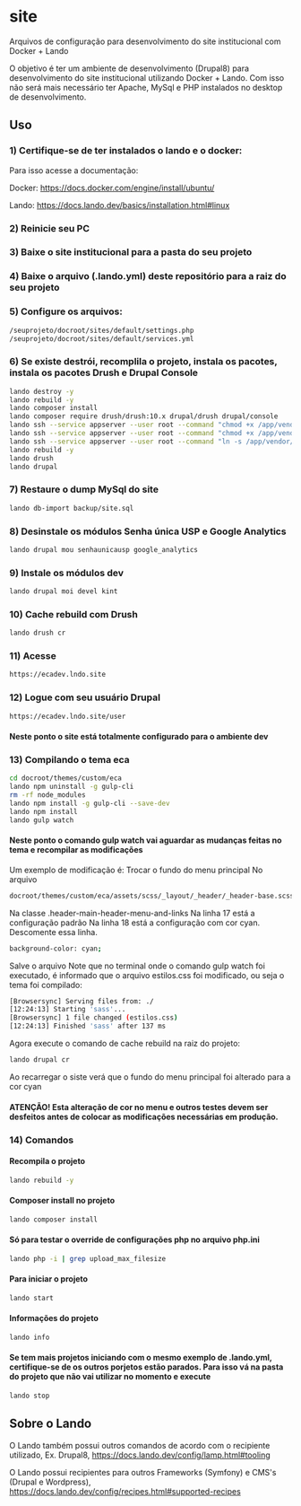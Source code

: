 # site

Arquivos de configuração para desenvolvimento do site institucional com Docker + Lando 

O objetivo é ter um ambiente de desenvolvimento (Drupal8) para desenvolvimento do site institucional utilizando Docker + Lando. Com isso não será mais necessário ter Apache, MySql e PHP instalados no desktop de desenvolvimento.

## Uso

### 1) Certifique-se de ter instalados o lando e o docker:

Para isso acesse a documentação: 

Docker: https://docs.docker.com/engine/install/ubuntu/ 

Lando: https://docs.lando.dev/basics/installation.html#linux

### 2) Reinicie seu PC

### 3) Baixe o site institucional para a pasta do seu projeto

### 4) Baixe o arquivo (.lando.yml) deste repositório para a raiz do seu projeto

### 5) Configure os arquivos:

```bash
/seuprojeto/docroot/sites/default/settings.php
/seuprojeto/docroot/sites/default/services.yml
```

### 6) Se existe destrói, recomplila o projeto, instala os pacotes, instala os pacotes Drush e Drupal Console

```bash
lando destroy -y 
lando rebuild -y 
lando composer install
lando composer require drush/drush:10.x drupal/drush drupal/console
lando ssh --service appserver --user root --command "chmod +x /app/vendor/drush/drush/drush"
lando ssh --service appserver --user root --command "chmod +x /app/vendor/drupal/console/bin/drupal"
lando ssh --service appserver --user root --command "ln -s /app/vendor/drush/drush/drush.php /app/bin/drush.php"
lando rebuild -y
lando drush
lando drupal
```

### 7) Restaure o dump MySql do site 

```bash
lando db-import backup/site.sql
```

### 8) Desinstale os módulos Senha única USP e Google Analytics

```bash
lando drupal mou senhaunicausp google_analytics
```

### 9) Instale os módulos dev

```bash
lando drupal moi devel kint
```

### 10) Cache rebuild com Drush

```bash
lando drush cr
```

### 11) Acesse

```bash
https://ecadev.lndo.site
```

### 12) Logue com seu usuário Drupal

```bash
https://ecadev.lndo.site/user
```

#### Neste ponto o site está totalmente configurado para o ambiente dev

### 13) Compilando o tema eca

```bash
cd docroot/themes/custom/eca
lando npm uninstall -g gulp-cli
rm -rf node_modules
lando npm install -g gulp-cli --save-dev
lando npm install
lando gulp watch
```

#### Neste ponto o comando gulp watch vai aguardar as mudanças feitas no tema e recompilar as modificações

Um exemplo de modificação é:
Trocar o fundo do menu principal
No arquivo
```bash
docroot/themes/custom/eca/assets/scss/_layout/_header/_header-base.scss
```
Na classe 
.header-main-header-menu-and-links
Na linha 17 está a configuração padrão
Na linha 18 está a configuração com cor cyan. Descomente essa linha.
```bash
background-color: cyan;
```
Salve o arquivo
Note que no terminal onde o comando gulp watch foi executado, é informado que o arquivo estilos.css foi modificado, ou seja o tema foi compilado:
```bash
[Browsersync] Serving files from: ./
[12:24:13] Starting 'sass'...
[Browsersync] 1 file changed (estilos.css)
[12:24:13] Finished 'sass' after 137 ms
```
Agora execute o comando de cache rebuild na raiz do projeto:
```bash
lando drupal cr
```
Ao recarregar o siste verá que o fundo do menu principal foi alterado para a cor cyan

#### ATENÇÃO! Esta alteração de cor no menu e outros testes devem ser desfeitos antes de colocar as modificações necessárias em produção. 

### 14) Comandos

#### Recompila o projeto
```bash
lando rebuild -y
```

#### Composer install no projeto
```bash
lando composer install
```

#### Só para testar o override de configurações php no arquivo php.ini
```bash
lando php -i | grep upload_max_filesize
```

#### Para iniciar o projeto
```bash
lando start
```

#### Informações do projeto
```bash
lando info
```

#### Se tem mais projetos iniciando com o mesmo exemplo de .lando.yml, certifique-se de os outros porjetos estão parados. Para isso vá na pasta do projeto que não vai utilizar no momento e execute
```bash
lando stop
```

## Sobre o Lando

O Lando também possui outros comandos de acordo com o recipiente utilizado, Ex. Drupal8, https://docs.lando.dev/config/lamp.html#tooling

O Lando possui recipientes para outros Frameworks (Symfony) e CMS's (Drupal e Wordpress), https://docs.lando.dev/config/recipes.html#supported-recipes
